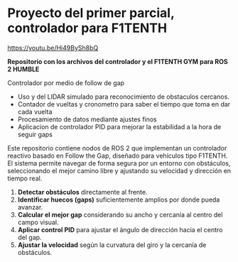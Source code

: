 # Proyecto del primer parcial, controlador para F1TENTH

https://youtu.be/Hi49BySh8bQ

**Repositorio con los archivos del controlador y el F1TENTH GYM para ROS 2 HUMBLE**

Controlador por medio de follow de gap
- Uso y del LIDAR simulado para reconocimiento de obstaculos cercanos.
- Contador de vueltas y cronometro para saber el tiempo que toma en dar cada vuelta
- Procesamiento de datos mediante ajustes finos
- Aplicacion de controlador PID para mejorar la estabilidad a la hora de seguir gaps


Este repositorio contiene nodos de  ROS 2 que implementan un controlador reactivo basado en Follow the Gap, diseñado para vehículos tipo F1TENTH. 
El sistema permite navegar de forma segura por un entorno con obstáculos, seleccionando el mejor camino libre y ajustando su velocidad y dirección en tiempo real.


1. **Detectar obstáculos** directamente al frente.
2. **Identificar huecos (gaps)** suficientemente amplios por donde pueda avanzar.
3. **Calcular el mejor gap** considerando su ancho y cercanía al centro del campo visual.
4. **Aplicar control PID** para ajustar el ángulo de dirección hacia el centro del gap.
5. **Ajustar la velocidad** según la curvatura del giro y la cercanía de obstáculos.


